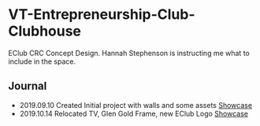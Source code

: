 # VT-Entrepreneurship-Club-Clubhouse

EClub CRC Concept Design. Hannah Stephenson is instructing me what to include in the space. 

## Journal 

- 2019.09.10 Created Initial project with walls and some assets [Showcase](https://www.youtube.com/watch?v=s1-X0MoGkLo&feature=youtu.be)
- 2019.10.14 Relocated TV, Glen Gold Frame, new EClub Logo [Showcase](https://www.youtube.com/watch?v=1RKZhQ0pr6w&feature=youtu.be)
